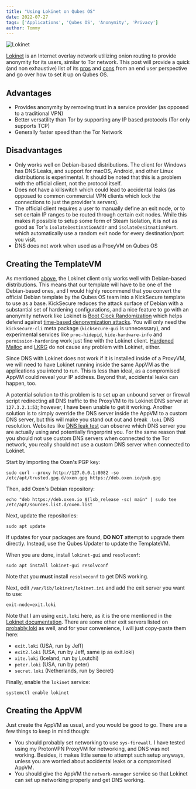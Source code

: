 ```yaml
---
title: "Using Lokinet on Qubes OS"
date: 2022-07-27
tags: ['Applications', 'Qubes OS', 'Anonymity', 'Privacy']
author: Tommy
---
```


![Lokinet](/images/lokinet.png)

[Lokinet](https://lokinet.org) is an Internet overlay network utilizing onion routing to provide anonymity for its users, similar to Tor network. This post will provide a quick (and non exhaustive) list of its [pros](#advantages) and [cons](#disadvantages) from an end user perspective and go over how to set it up on Qubes OS.

## Advantages

- Provides anonymity by removing trust in a service provider (as opposed to a traditional VPN)
- Better versatility than Tor by supporting any IP based protocols (Tor only supports TCP)
- Generally faster speed than the Tor Network

## Disadvantages

- Only works well on Debian-based distributions. The client for Windows has DNS Leaks, and support for macOS, Android, and other Linux distributions is experimental. It should be noted that this is a problem with the official client, not the protocol itself.
- Does not have a killswitch which could lead to accidental leaks (as opposed to common commercial VPN clients which lock the connections to just the provider's servers).
- The official client requires a user to manually define an exit node, or to set certain IP ranges to be routed through certain exit nodes. While this makes it possible to setup some form of Steam Isolation, it is not as good as Tor's `isolateDestinationAddr` and `isolateDesitnationPort`. which automatically use a random exit node for every destination/port you visit.
- DNS does not work when used as a ProxyVM on Qubes OS

## Creating the TemplateVM

As mentioned [above](#disadvantages), the Lokinet client only works well with Debian-based distributions. This means that our template will have to be one of the Debian-based ones, and I would highly recommend that you convert the official Debian template by the Qubes OS team into a KickSecure template to use as a base. KickSecure reduces the attack surface of Debian with a substantial set of hardening configurations, and a nice feature to go with an anonymity network like Lokinet is [Boot Clock Randomization](https://www.kicksecure.com/wiki/Boot_Clock_Randomization) which helps defend against [time-based denonymization attacks](https://www.whonix.org/wiki/Time_Attacks). You will only need the `kicksecure-cli` meta package (`kicksecure-gui` is unnecessary), and experimental services like `proc-hidepid`, `hide-hardware-info` and `permission-hardening` work just fine with the Lokinet client. [Hardened Malloc](https://www.kicksecure.com/wiki/Hardened_Malloc) and [LKRG](https://www.kicksecure.com/wiki/Linux_Kernel_Runtime_Guard_LKRG) do not cause any problem with Lokinet, either.

Since DNS with Lokinet does not work if it is installed inside of a ProxyVM, we will need to have Lokinet running inside the same AppVM as the applications you intend to run. This is less than ideal, as a compromised AppVM could reveal your IP address. Beyond that, accidental leaks can happen, too.

A potential solution to this problem is to set up an unbound server or firewall script redirecting all DNS traffic to the ProxyVM to its Lokinet DNS server at `127.3.2.1:53`; however, I have been unable to get it working. Another solution is to simply override the DNS server inside the AppVM to a custom DNS server, but this will make you stand out out and break `.loki` DNS resolution. Websites like [DNS leak test](https://dnsleaktest.com) can observe which DNS server you are actually using and potentially fingerprint you. For the same reason that you should not use custom DNS servers when connected to the Tor network, you really should not use a custom DNS server when connected to Lokinet.

Start by importing the Oxen's PGP key:

`sudo curl --proxy http://127.0.0.1:8082 -so /etc/apt/trusted.gpg.d/oxen.gpg https://deb.oxen.io/pub.gpg`

Then, add Oxen's Debian repository:

`echo "deb https://deb.oxen.io $(lsb_release -sc) main" | sudo tee /etc/apt/sources.list.d/oxen.list`

Next, update the repositories:

`sudo apt update`

If updates for your packages are found, **DO NOT** attempt to upgrade them directly. Instead, use the Qubes Updater to update the TemplateVM.

When you are done, install `lokinet-gui` and `resolvconf`:

`sudo apt install lokinet-gui resolvconf`

Note that you **must** install `resolveconf` to get DNS working.

Next, edit `/var/lib/lokinet/lokinet.ini` and add the exit server you want to use:

`exit-node=exit.loki`

Note that I am using `exit.loki` here, as it is the one mentioned in the [Lokinet documentation](https://docs.oxen.io/products-built-on-oxen/lokinet/exit-nodes).
There are some other exit servers listed on [probably.loki](http://probably.loki/wiki/index.php?title=Exit_Nodes) as well, and for your convenience, I will just copy-paste them here:

- `exit.loki` (USA, run by Jeff)
- `exit2.loki` (USA, run by Jeff, same ip as exit.loki)
- `xite.loki` (Iceland, run by Loutchi)
- `peter.loki` (USA, run by peter)
- `secret.loki` (Netherlands, run by Secret)

Finally, enable the `lokinet` service:

`systemctl enable lokinet`

## Creating the AppVM

Just create the AppVM as usual, and you would be good to go. There are a few things to keep in mind though:
- You should probably set networking to use `sys-firewall`. I have tested using my ProtonVPN ProxyVM for networking, and DNS was not working. Besides, it makes little sense to attempt such setup anyways, unless you are worried about accidental leaks or a compromised AppVM.
- You should give the AppVM the `network-manager` service so that Lokinet can set up networking properly and get DNS working.
